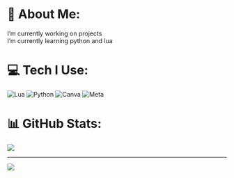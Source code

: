 # 💫 About Me:
I’m currently working on projects<br>I’m currently learning python and lua<br>


# 💻 Tech I Use:
![Lua](https://img.shields.io/badge/lua-%232C2D72.svg?style=for-the-badge&logo=lua&logoColor=white) ![Python](https://img.shields.io/badge/python-3670A0?style=for-the-badge&logo=python&logoColor=ffdd54) ![Canva](https://img.shields.io/badge/Canva-%2300C4CC.svg?style=for-the-badge&logo=Canva&logoColor=white) ![Meta](https://img.shields.io/badge/Meta-%230467DF.svg?style=for-the-badge&logo=Meta&logoColor=white)

# 📊 GitHub Stats:
![](https://github-readme-stats.vercel.app/api/top-langs/?username=hillorius&theme=dark&hide_border=false&include_all_commits=false&count_private=false&layout=compact)

---
[![](https://visitcount.itsvg.in/api?id=hillorius&icon=0&color=0)](https://visitcount.itsvg.in)
